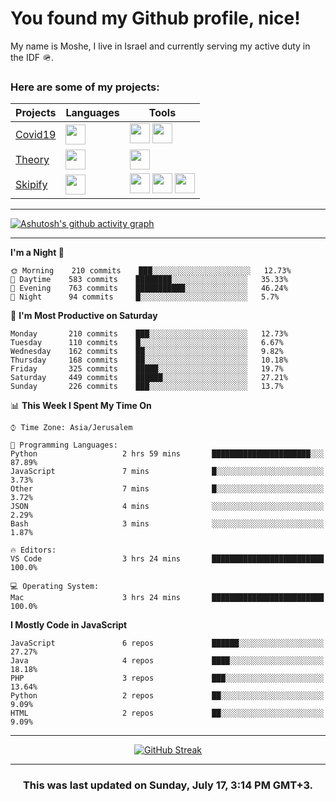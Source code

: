 <h1>You found my Github profile, nice!</h1>
<p>
    My name is Moshe, I live in Israel and currently serving my active duty in the IDF 🪖.
</p>

<h3>Here are some of my projects:</h3>

| Projects                                          | Languages                                                                                   | Tools                                                                                                                                                                                                                                                                       |
| ------------------------------------------------- | ------------------------------------------------------------------------------------------- | --------------------------------------------------------------------------------------------------------------------------------------------------------------------------------------------------------------------------------------------------------------------------- |
| [Covid19](https://github.com/jewishmoses/covid19) | <img height="32" width="32" src="https://unpkg.com/simple-icons@v6/icons/php.svg" />        | <img height="32" width="32" src="https://unpkg.com/simple-icons@v6/icons/laravel.svg" /> <img height="32" width="32" src="https://unpkg.com/simple-icons@v6/icons/livewire.svg" />                                                                                          |
| [Theory](https://github.com/jewishmoses/theory)   | <img height="32" width="32" src="https://unpkg.com/simple-icons@v6/icons/python.svg" />     | <img height="32" width="32" src="https://unpkg.com/simple-icons@v6/icons/django.svg" />                                                                                                                                                                                     |
| [Skipify](https://github.com/jewishmoses/skipify) | <img height="32" width="32" src="https://unpkg.com/simple-icons@v6/icons/javascript.svg" /> | <img height="32" width="32" src="https://unpkg.com/simple-icons@v6/icons/sqlite.svg" /> <img height="32" width="32" src="https://unpkg.com/simple-icons@v6/icons/sequelize.svg" /> <img height="32" width="32" src="https://unpkg.com/simple-icons@v6/icons/express.svg" /> |

<hr />

[![Ashutosh's github activity graph](https://activity-graph.herokuapp.com/graph?username=jewishmoses&theme=github&bg_color=fff&line=216e39&color=000&point=000)](https://github.com/jewishmoses/github-readme-activity-graph)

<hr />

<!--START_SECTION:waka-->
**I'm a Night 🦉** 

```text
🌞 Morning    210 commits    ███░░░░░░░░░░░░░░░░░░░░░░   12.73% 
🌆 Daytime    583 commits    ████████░░░░░░░░░░░░░░░░░   35.33% 
🌃 Evening    763 commits    ███████████░░░░░░░░░░░░░░   46.24% 
🌙 Night      94 commits     █░░░░░░░░░░░░░░░░░░░░░░░░   5.7%

```
📅 **I'm Most Productive on Saturday** 

```text
Monday       210 commits    ███░░░░░░░░░░░░░░░░░░░░░░   12.73% 
Tuesday      110 commits    █░░░░░░░░░░░░░░░░░░░░░░░░   6.67% 
Wednesday    162 commits    ██░░░░░░░░░░░░░░░░░░░░░░░   9.82% 
Thursday     168 commits    ██░░░░░░░░░░░░░░░░░░░░░░░   10.18% 
Friday       325 commits    █████░░░░░░░░░░░░░░░░░░░░   19.7% 
Saturday     449 commits    ██████░░░░░░░░░░░░░░░░░░░   27.21% 
Sunday       226 commits    ███░░░░░░░░░░░░░░░░░░░░░░   13.7%

```


📊 **This Week I Spent My Time On** 

```text
⌚︎ Time Zone: Asia/Jerusalem

💬 Programming Languages: 
Python                   2 hrs 59 mins       ██████████████████████░░░   87.89% 
JavaScript               7 mins              █░░░░░░░░░░░░░░░░░░░░░░░░   3.73% 
Other                    7 mins              █░░░░░░░░░░░░░░░░░░░░░░░░   3.72% 
JSON                     4 mins              ░░░░░░░░░░░░░░░░░░░░░░░░░   2.29% 
Bash                     3 mins              ░░░░░░░░░░░░░░░░░░░░░░░░░   1.87%

🔥 Editors: 
VS Code                  3 hrs 24 mins       █████████████████████████   100.0%

💻 Operating System: 
Mac                      3 hrs 24 mins       █████████████████████████   100.0%

```

**I Mostly Code in JavaScript** 

```text
JavaScript               6 repos             ██████░░░░░░░░░░░░░░░░░░░   27.27% 
Java                     4 repos             ████░░░░░░░░░░░░░░░░░░░░░   18.18% 
PHP                      3 repos             ███░░░░░░░░░░░░░░░░░░░░░░   13.64% 
Python                   2 repos             ██░░░░░░░░░░░░░░░░░░░░░░░   9.09% 
HTML                     2 repos             ██░░░░░░░░░░░░░░░░░░░░░░░   9.09%

```



<!--END_SECTION:waka-->

<hr />

<div align="center">

[![GitHub Streak](https://github-readme-streak-stats.herokuapp.com?user=jewishmoses&date_format=M%20j%5B%2C%20Y%5D)](https://git.io/streak-stats)

</div>

<hr/>

<div align="center">
    <h3>This was last updated on Sunday, July 17, 3:14 PM GMT+3.</h3>
</div>
